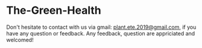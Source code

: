 # The-Green-Health


Don't hesitate to contact with us via gmail: plant.ete.2019@gmail.com, if you have any question or feedback. Any feedback, question are appriciated and welcomed!
